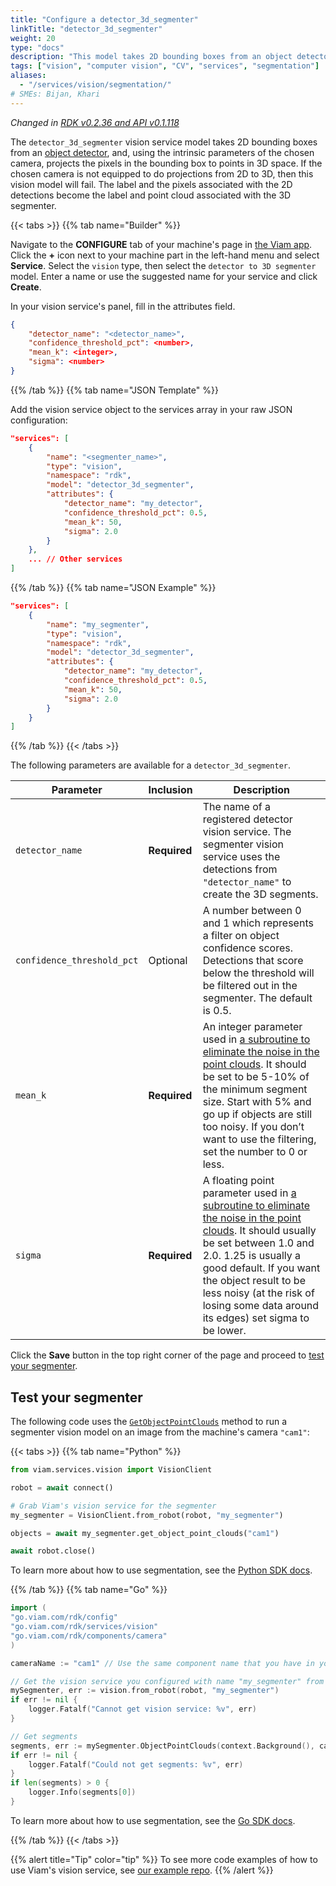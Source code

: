 ```yaml
---
title: "Configure a detector_3d_segmenter"
linkTitle: "detector_3d_segmenter"
weight: 20
type: "docs"
description: "This model takes 2D bounding boxes from an object detector and projects the pixels in the bounding box to points in 3D space."
tags: ["vision", "computer vision", "CV", "services", "segmentation"]
aliases:
  - "/services/vision/segmentation/"
# SMEs: Bijan, Khari
---
```


_Changed in [RDK v0.2.36 and API v0.1.118](/appendix/changelog/#vision-service)_

The `detector_3d_segmenter` vision service model takes 2D bounding boxes from an [object detector](../#detections), and, using the intrinsic parameters of the chosen camera, projects the pixels in the bounding box to points in 3D space.
If the chosen camera is not equipped to do projections from 2D to 3D, then this vision model will fail.
The label and the pixels associated with the 2D detections become the label and point cloud associated with the 3D segmenter.

{{< tabs >}}
{{% tab name="Builder" %}}

Navigate to the **CONFIGURE** tab of your machine's page in [the Viam app](https://app.viam.com).
Click the **+** icon next to your machine part in the left-hand menu and select **Service**.
Select the `vision` type, then select the `detector to 3D segmenter` model.
Enter a name or use the suggested name for your service and click **Create**.

In your vision service's panel, fill in the attributes field.

```json {class="line-numbers linkable-line-numbers"}
{
    "detector_name": "<detector_name>",
    "confidence_threshold_pct": <number>,
    "mean_k": <integer>,
    "sigma": <number>
}
```

{{% /tab %}}
{{% tab name="JSON Template" %}}

Add the vision service object to the services array in your raw JSON configuration:

```json {class="line-numbers linkable-line-numbers"}
"services": [
    {
        "name": "<segmenter_name>",
        "type": "vision",
        "namespace": "rdk",
        "model": "detector_3d_segmenter",
        "attributes": {
            "detector_name": "my_detector",
            "confidence_threshold_pct": 0.5,
            "mean_k": 50,
            "sigma": 2.0
        }
    },
    ... // Other services
]
```

{{% /tab %}}
{{% tab name="JSON Example" %}}

```json {class="line-numbers linkable-line-numbers"}
"services": [
    {
        "name": "my_segmenter",
        "type": "vision",
        "namespace": "rdk",
        "model": "detector_3d_segmenter",
        "attributes": {
            "detector_name": "my_detector",
            "confidence_threshold_pct": 0.5,
            "mean_k": 50,
            "sigma": 2.0
        }
    }
]
```

{{% /tab %}}
{{< /tabs >}}

The following parameters are available for a `detector_3d_segmenter`.

<!-- prettier-ignore -->
| Parameter | Inclusion | Description |
| --------- | --------- | ----------- |
| `detector_name`| **Required**  | The name of a registered detector vision service. The segmenter vision service uses the detections from `"detector_name"` to create the 3D segments. |
| `confidence_threshold_pct` | Optional | A number between 0 and 1 which represents a filter on object confidence scores. Detections that score below the threshold will be filtered out in the segmenter. The default is 0.5. |
| `mean_k` | **Required** | An integer parameter used in [a subroutine to eliminate the noise in the point clouds](https://pcl.readthedocs.io/projects/tutorials/en/latest/statistical_outlier.html). It should be set to be 5-10% of the minimum segment size. Start with 5% and go up if objects are still too noisy. If you don’t want to use the filtering, set the number to 0 or less. |
| `sigma` | **Required** | A floating point parameter used in [a subroutine to eliminate the noise in the point clouds](https://pcl.readthedocs.io/projects/tutorials/en/latest/statistical_outlier.html). It should usually be set between 1.0 and 2.0. 1.25 is usually a good default. If you want the object result to be less noisy (at the risk of losing some data around its edges) set sigma to be lower. |

Click the **Save** button in the top right corner of the page and proceed to [test your segmenter](#test-your-segmenter).

## Test your segmenter

The following code uses the [`GetObjectPointClouds`](/ml/vision/#getobjectpointclouds) method to run a segmenter vision model on an image from the machine's camera `"cam1"`:

{{< tabs >}}
{{% tab name="Python" %}}

```python {class="line-numbers linkable-line-numbers"}
from viam.services.vision import VisionClient

robot = await connect()

# Grab Viam's vision service for the segmenter
my_segmenter = VisionClient.from_robot(robot, "my_segmenter")

objects = await my_segmenter.get_object_point_clouds("cam1")

await robot.close()
```

To learn more about how to use segmentation, see the [Python SDK docs](https://python.viam.dev/autoapi/viam/services/vision/index.html).

{{% /tab %}}
{{% tab name="Go" %}}

```go {class="line-numbers linkable-line-numbers"}
import (
"go.viam.com/rdk/config"
"go.viam.com/rdk/services/vision"
"go.viam.com/rdk/components/camera"
)

cameraName := "cam1" // Use the same component name that you have in your machine configuration

// Get the vision service you configured with name "my_segmenter" from the machine
mySegmenter, err := vision.from_robot(robot, "my_segmenter")
if err != nil {
    logger.Fatalf("Cannot get vision service: %v", err)
}

// Get segments
segments, err := mySegmenter.ObjectPointClouds(context.Background(), cameraName, nil)
if err != nil {
    logger.Fatalf("Could not get segments: %v", err)
}
if len(segments) > 0 {
    logger.Info(segments[0])
}
```

To learn more about how to use segmentation, see the [Go SDK docs](https://pkg.go.dev/go.viam.com/rdk/vision).

{{% /tab %}}
{{< /tabs >}}

{{% alert title="Tip" color="tip" %}}
To see more code examples of how to use Viam's vision service, see [our example repo](https://github.com/viamrobotics/vision-service-examples).
{{% /alert %}}
